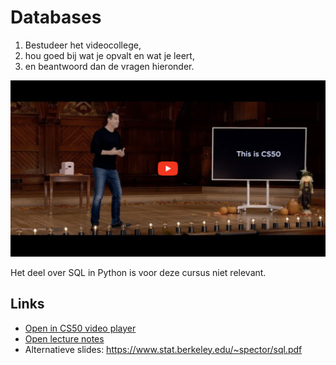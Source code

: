 # Databases

1. Bestudeer het videocollege,
2. hou goed bij wat je opvalt en wat je leert,
3. en beantwoord dan de vragen hieronder.

![embed](still.png)

Het deel over SQL in Python is voor deze cursus niet relevant.

## Links

- [Open in CS50 video player](https://video.cs50.io/zrCLRC3Ci1c?start=655)
- [Open lecture notes](https://cs50.harvard.edu/college/2022/fall/notes/7/)
- Alternatieve slides: <https://www.stat.berkeley.edu/~spector/sql.pdf>
